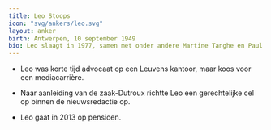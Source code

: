 ```yaml
---
title: Leo Stoops
icon: "svg/ankers/leo.svg"
layout: anker
birth: Antwerpen, 10 september 1949
bio: Leo slaagt in 1977, samen met onder andere Martine Tanghe en Paul Jambers, voor het journalistenexamen van de BRT en gaat voor de televisienieuwsdienst werken. Hij presenteert Het Journaal, werkte als verslaggever en eindredacteur.
---
```


* Leo was korte tijd advocaat op een Leuvens kantoor, maar koos voor een mediacarrière.

* Naar aanleiding van de zaak-Dutroux richtte Leo een gerechtelijke cel op binnen de nieuwsredactie op.

* Leo gaat in 2013 op pensioen.
